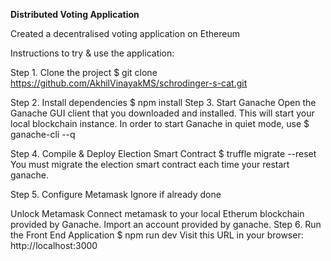 <b>Distributed Voting Application</b>

Created a decentralised voting application on Ethereum 

Instructions to try & use the application:

Step 1. Clone the project
$ git clone https://github.com/AkhilVinayakMS/schrodinger-s-cat.git

Step 2. Install dependencies
$ npm install
Step 3. Start Ganache
Open the Ganache GUI client that you downloaded and installed. This will start your local blockchain instance.
In order to start Ganache in quiet mode, use
$ ganache-cli --q

Step 4. Compile & Deploy Election Smart Contract
$ truffle migrate --reset You must migrate the election smart contract each time your restart ganache.

Step 5. Configure Metamask
Ignore if already done

Unlock Metamask
Connect metamask to your local Etherum blockchain provided by Ganache.
Import an account provided by ganache.
Step 6. Run the Front End Application
$ npm run dev Visit this URL in your browser: http://localhost:3000
